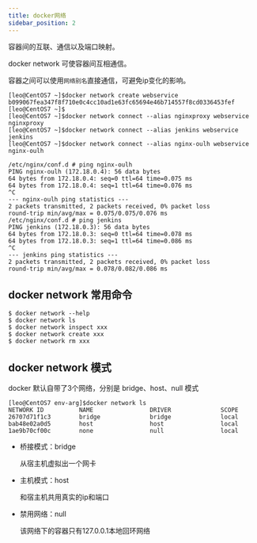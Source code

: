 ```yaml
---
title: docker网络
sidebar_position: 2 
---
```


容器间的互联、通信以及端口映射。



docker network 可使容器间互相通信。

容器之间可以使用`网络别名`直接通信，可避免ip变化的影响。

```shell
[leo@CentOS7 ~]$docker network create webservice
b099067fea347f8f710e0c4cc10ad1e63fc65694e46b714557f8cd0336453fef
[leo@CentOS7 ~]$
[leo@CentOS7 ~]$docker network connect --alias nginxproxy webservice nginxproxy
[leo@CentOS7 ~]$docker network connect --alias jenkins webservice jenkins
[leo@CentOS7 ~]$docker network connect --alias nginx-oulh webservice nginx-oulh
```

```shell
/etc/nginx/conf.d # ping nginx-oulh
PING nginx-oulh (172.18.0.4): 56 data bytes
64 bytes from 172.18.0.4: seq=0 ttl=64 time=0.075 ms
64 bytes from 172.18.0.4: seq=1 ttl=64 time=0.076 ms
^C
--- nginx-oulh ping statistics ---
2 packets transmitted, 2 packets received, 0% packet loss
round-trip min/avg/max = 0.075/0.075/0.076 ms
/etc/nginx/conf.d # ping jenkins
PING jenkins (172.18.0.3): 56 data bytes
64 bytes from 172.18.0.3: seq=0 ttl=64 time=0.078 ms
64 bytes from 172.18.0.3: seq=1 ttl=64 time=0.086 ms
^C
--- jenkins ping statistics ---
2 packets transmitted, 2 packets received, 0% packet loss
round-trip min/avg/max = 0.078/0.082/0.086 ms
```





## docker network 常用命令

```shell
$ docker network --help
$ docker network ls
$ docker network inspect xxx
$ docker network create xxx
$ docker network rm xxx
```



## docker network 模式

docker 默认自带了3个网络，分别是 bridge、host、null 模式

```shell
[leo@CentOS7 env-arg]$docker network ls
NETWORK ID          NAME                DRIVER              SCOPE
26707d71f1c3        bridge              bridge              local
bab48e02a0d5        host                host                local
1ae9b70cf00c        none                null                local
```



- 桥接模式：bridge

  从宿主机虚拟出一个网卡

- 主机模式：host

  和宿主机共用真实的ip和端口

- 禁用网络：null

  该网络下的容器只有127.0.0.1本地回环网络